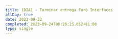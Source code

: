 ```yaml
---
title: (DIA) - Terminar entrega Foro Interfaces
allDay: true
date: 2023-09-22
completed: 2023-09-24T00:26:25.652+01:00
type: single
---
```

